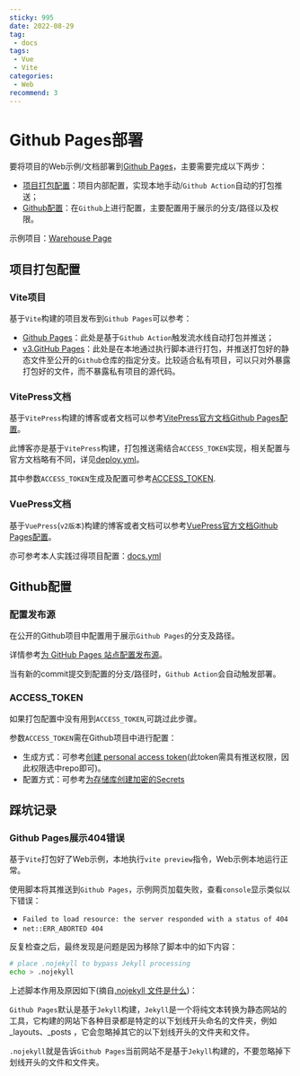 ```yaml
---
sticky: 995
date: 2022-08-29
tag:
 - docs
tags:
 - Vue
 - Vite
categories:
 - Web
recommend: 3
---
```


# Github Pages部署

要将项目的Web示例/文档部署到[Github Pages](https://docs.github.com/en/pages)，主要需要完成以下两步：
- [项目打包配置](#项目打包配置)：项目内部配置，实现本地手动/`Github Action`自动的打包推送；
- [Github配置](#github配置)：在`Github`上进行配置，主要配置用于展示的分支/路径以及权限。

示例项目：[Warehouse Page](https://zq-xu.github.io/warehouse-page)

## 项目打包配置

### Vite项目

基于`Vite`构建的项目发布到`Github Pages`可以参考：
- [Github Pages](https://cn.vitejs.dev/guide/static-deploy.html#github-pages)：此处是基于`Github Action`触发流水线自动打包并推送；
- [v3.GitHub Pages](https://v3.vitejs.dev/guide/static-deploy.html#github-pages)：此处是在本地通过执行脚本进行打包，并推送打包好的静态文件至公开的`Github`仓库的指定分支。比较适合私有项目，可以只对外暴露打包好的文件，而不暴露私有项目的源代码。

### VitePress文档

基于`VitePress`构建的博客或者文档可以参考[VitePress官方文档Github Pages配置](https://vitepress.vuejs.org/guide/deploying#github-pages)。

此博客亦是基于`VitePress`构建，打包推送需结合`ACCESS_TOKEN`实现，相关配置与官方文档略有不同，详见[deploy.yml](https://github.com/zq-xu/zq-xu.github.io/blob/master/.github/workflows/deploy.yml)。

其中参数`ACCESS_TOKEN`生成及配置可参考[ACCESS_TOKEN](#access_token).


### VuePress文档

基于`VuePress`(`v2版本`)构建的博客或者文档可以参考[VuePress官方文档Github Pages配置](https://v2.vuepress.vuejs.org/guide/deployment.html#github-pages)。

亦可参考本人实践过得项目配置：[docs.yml](https://github.com/zq-xu/dolphindb-cloud-docs/blob/main/.github/workflows/docs.yml)

## Github配置

### 配置发布源

在公开的Github项目中配置用于展示`Github Pages`的分支及路径。

详情参考[为 GitHub Pages 站点配置发布源](https://docs.github.com/en/pages/getting-started-with-github-pages/configuring-a-publishing-source-for-your-github-pages-site)。

当有新的commit提交到配置的分支/路径时，`Github Action`会自动触发部署。

### ACCESS_TOKEN

如果打包配置中没有用到`ACCESS_TOKEN`,可跳过此步骤。

参数`ACCESS_TOKEN`需在Github项目中进行配置：
- 生成方式：可参考[创建 personal access token](https://docs.github.com/zh/authentication/keeping-your-account-and-data-secure/creating-a-personal-access-token)(此token需具有推送权限，因此权限选中repo即可)。
- 配置方式：可参考[为存储库创建加密的Secrets](https://docs.github.com/zh/actions/security-guides/encrypted-secrets#creating-encrypted-secrets-for-a-repository)


## 踩坑记录

### Github Pages展示404错误

基于`Vite`打包好了Web示例，本地执行`vite preview`指令，Web示例本地运行正常。

使用脚本将其推送到`Github Pages`，示例网页加载失败，查看`console`显示类似以下错误：
- `Failed to load resource: the server responded with a status of 404`
- `net::ERR_ABORTED 404`

反复检查之后，最终发现是问题是因为移除了脚本中的如下内容：
```sh
# place .nojekyll to bypass Jekyll processing
echo > .nojekyll
```

上述脚本作用及原因如下(摘自[.nojekyll 文件是什么](https://www.jianshu.com/p/ac9b54176dbe))：

`Github Pages`默认是基于`Jekyll`构建，`Jekyll`是一个将纯文本转换为静态网站的工具，它构建的网站下各种目录都是特定的以下划线开头命名的文件夹，例如 _layouts、_posts ，它会忽略掉其它的以下划线开头的文件夹和文件。

`.nojekyll`就是告诉`Github Pages`当前网站不是基于`Jekyll`构建的，不要忽略掉下划线开头的文件和文件夹。


